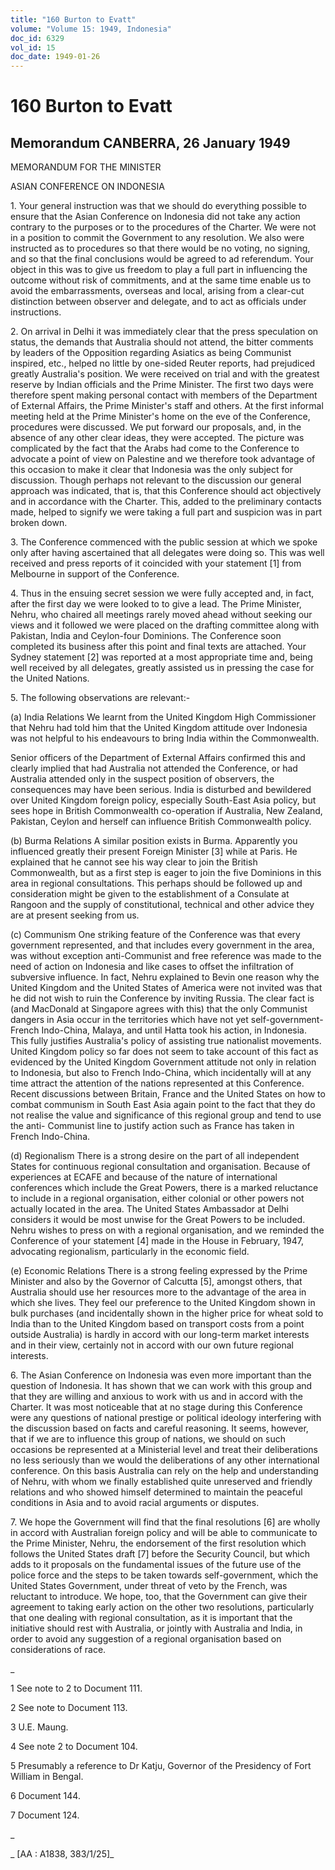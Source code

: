```yaml
---
title: "160 Burton to Evatt"
volume: "Volume 15: 1949, Indonesia"
doc_id: 6329
vol_id: 15
doc_date: 1949-01-26
---
```


# 160 Burton to Evatt

## Memorandum CANBERRA, 26 January 1949

MEMORANDUM FOR THE MINISTER

ASIAN CONFERENCE ON INDONESIA

1\. Your general instruction was that we should do everything possible to ensure that the Asian Conference on Indonesia did not take any action contrary to the purposes or to the procedures of the Charter. We were not in a position to commit the Government to any resolution. We also were instructed as to procedures so that there would be no voting, no signing, and so that the final conclusions would be agreed to ad referendum. Your object in this was to give us freedom to play a full part in influencing the outcome without risk of commitments, and at the same time enable us to avoid the embarrassments, overseas and local, arising from a clear-cut distinction between observer and delegate, and to act as officials under instructions.

2\. On arrival in Delhi it was immediately clear that the press speculation on status, the demands that Australia should not attend, the bitter comments by leaders of the Opposition regarding Asiatics as being Communist inspired, etc., helped no little by one-sided Reuter reports, had prejudiced greatly Australia's position. We were received on trial and with the greatest reserve by Indian officials and the Prime Minister. The first two days were therefore spent making personal contact with members of the Department of External Affairs, the Prime Minister's staff and others. At the first informal meeting held at the Prime Minister's home on the eve of the Conference, procedures were discussed. We put forward our proposals, and, in the absence of any other clear ideas, they were accepted. The picture was complicated by the fact that the Arabs had come to the Conference to advocate a point of view on Palestine and we therefore took advantage of this occasion to make it clear that Indonesia was the only subject for discussion. Though perhaps not relevant to the discussion our general approach was indicated, that is, that this Conference should act objectively and in accordance with the Charter. This, added to the preliminary contacts made, helped to signify we were taking a full part and suspicion was in part broken down.

3\. The Conference commenced with the public session at which we spoke only after having ascertained that all delegates were doing so. This was well received and press reports of it coincided with your statement [1] from Melbourne in support of the Conference.

4\. Thus in the ensuing secret session we were fully accepted and, in fact, after the first day we were looked to to give a lead. The Prime Minister, Nehru, who chaired all meetings rarely moved ahead without seeking our views and it followed we were placed on the drafting committee along with Pakistan, India and Ceylon-four Dominions. The Conference soon completed its business after this point and final texts are attached. Your Sydney statement [2] was reported at a most appropriate time and, being well received by all delegates, greatly assisted us in pressing the case for the United Nations.

5\. The following observations are relevant:-

(a) India Relations We learnt from the United Kingdom High Commissioner that Nehru had told him that the United Kingdom attitude over Indonesia was not helpful to his endeavours to bring India within the Commonwealth.

Senior officers of the Department of External Affairs confirmed this and clearly implied that had Australia not attended the Conference, or had Australia attended only in the suspect position of observers, the consequences may have been serious. India is disturbed and bewildered over United Kingdom foreign policy, especially South-East Asia policy, but sees hope in British Commonwealth co-operation if Australia, New Zealand, Pakistan, Ceylon and herself can influence British Commonwealth policy.

(b) Burma Relations A similar position exists in Burma. Apparently you influenced greatly their present Foreign Minister [3] while at Paris. He explained that he cannot see his way clear to join the British Commonwealth, but as a first step is eager to join the five Dominions in this area in regional consultations. This perhaps should be followed up and consideration might be given to the establishment of a Consulate at Rangoon and the supply of constitutional, technical and other advice they are at present seeking from us.

(c) Communism One striking feature of the Conference was that every government represented, and that includes every government in the area, was without exception anti-Communist and free reference was made to the need of action on Indonesia and like cases to offset the infiltration of subversive influence. In fact, Nehru explained to Bevin one reason why the United Kingdom and the United States of America were not invited was that he did not wish to ruin the Conference by inviting Russia. The clear fact is (and MacDonald at Singapore agrees with this) that the only Communist dangers in Asia occur in the territories which have not yet self-government- French Indo-China, Malaya, and until Hatta took his action, in Indonesia. This fully justifies Australia's policy of assisting true nationalist movements. United Kingdom policy so far does not seem to take account of this fact as evidenced by the United Kingdom Government attitude not only in relation to Indonesia, but also to French Indo-China, which incidentally will at any time attract the attention of the nations represented at this Conference. Recent discussions between Britain, France and the United States on how to combat communism in South East Asia again point to the fact that they do not realise the value and significance of this regional group and tend to use the anti- Communist line to justify action such as France has taken in French Indo-China.

(d) Regionalism There is a strong desire on the part of all independent States for continuous regional consultation and organisation. Because of experiences at ECAFE and because of the nature of international conferences which include the Great Powers, there is a marked reluctance to include in a regional organisation, either colonial or other powers not actually located in the area. The United States Ambassador at Delhi considers it would be most unwise for the Great Powers to be included. Nehru wishes to press on with a regional organisation, and we reminded the Conference of your statement [4] made in the House in February, 1947, advocating regionalism, particularly in the economic field.

(e) Economic Relations There is a strong feeling expressed by the Prime Minister and also by the Governor of Calcutta [5], amongst others, that Australia should use her resources more to the advantage of the area in which she lives. They feel our preference to the United Kingdom shown in bulk purchases (and incidentally shown in the higher price for wheat sold to India than to the United Kingdom based on transport costs from a point outside Australia) is hardly in accord with our long-term market interests and in their view, certainly not in accord with our own future regional interests.

6\. The Asian Conference on Indonesia was even more important than the question of Indonesia. It has shown that we can work with this group and that they are willing and anxious to work with us and in accord with the Charter. It was most noticeable that at no stage during this Conference were any questions of national prestige or political ideology interfering with the discussion based on facts and careful reasoning. It seems, however, that if we are to influence this group of nations, we should on such occasions be represented at a Ministerial level and treat their deliberations no less seriously than we would the deliberations of any other international conference. On this basis Australia can rely on the help and understanding of Nehru, with whom we finally established quite unreserved and friendly relations and who showed himself determined to maintain the peaceful conditions in Asia and to avoid racial arguments or disputes.

7\. We hope the Government will find that the final resolutions [6] are wholly in accord with Australian foreign policy and will be able to communicate to the Prime Minister, Nehru, the endorsement of the first resolution which follows the United States draft [7] before the Security Council, but which adds to it proposals on the fundamental issues of the future use of the police force and the steps to be taken towards self-government, which the United States Government, under threat of veto by the French, was reluctant to introduce. We hope, too, that the Government can give their agreement to taking early action on the other two resolutions, particularly that one dealing with regional consultation, as it is important that the initiative should rest with Australia, or jointly with Australia and India, in order to avoid any suggestion of a regional organisation based on considerations of race.

_

1 See note to 2 to Document 111.

2 See note to Document 113.

3 U.E. Maung.

4 See note 2 to Document 104.

5 Presumably a reference to Dr Katju, Governor of the Presidency of Fort William in Bengal.

6 Document 144.

7 Document 124.

_

_ [AA : A1838, 383/1/25]_
